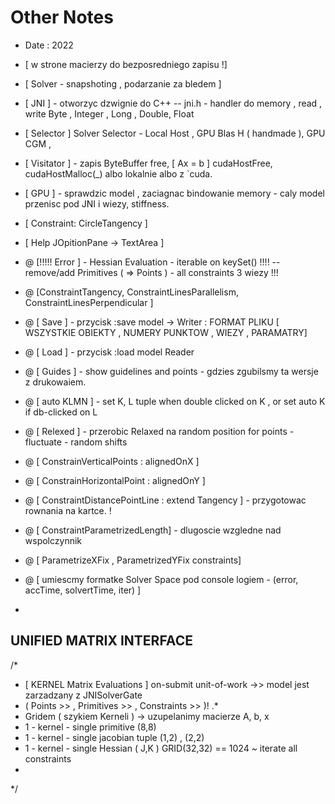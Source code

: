 # Other Notes

- Date : 2022


- [ w strone macierzy do bezposredniego zapisu !]
- [ Solver - snapshoting , podarzanie za bledem ]

- [ JNI ] - otworzyc dzwignie do C++  -- jni.h  - handler do memory , read , write Byte , Integer , Long , Double, Float
- [ Selector ] Solver Selector - Local Host , GPU Blas H ( handmade ), GPU CGM ,
- [ Visitator ] -  zapis ByteBuffer free, [ Ax = b ] cudaHostFree, cudaHostMalloc(_) albo lokalnie albo z `cuda.
- [  GPU ]  - sprawdzic model , zaciagnac bindowanie memory - caly model przenisc pod JNI i wiezy, stiffness.
- [ Constraint: CircleTangency ]
- [ Help JOpitionPane -> TextArea ]

- @ [!!!!! Error ] - Hessian Evaluation   -  iterable on keySet()  !!!! --   remove/add Primitives ( => Points ) - all constraints 3 wiezy !!!
- @ [ConstraintTangency, ConstraintLinesParallelism, ConstraintLinesPerpendicular ]
- @ [ Save ]   - przycisk :save model -> Writer : FORMAT PLIKU [ WSZYSTKIE OBIEKTY , NUMERY PUNKTOW , WIEZY , PARAMATRY]
- @ [ Load ]  -  przycisk :load model Reader
- @ [ Guides ] - show guidelines and  points  - gdzies zgubilsmy ta wersje z drukowaiem.
- @ [ auto KLMN  ]   - set K, L tuple when double clicked on K , or set auto K if db-clicked on L
- @ [ Relexed ] - przerobic Relaxed na random position for points - fluctuate - random shifts
- @ [ ConstrainVerticalPoints   : alignedOnX ]
- @ [ ConstrainHorizontalPoint : alignedOnY ]
- @ [ ConstraintDistancePointLine : extend Tangency ] - przygotowac rownania na kartce. !
- @ [ ConstraintParametrizedLength] - dlugoscie wzgledne nad wspolczynnik
- @ [ ParametrizeXFix , ParametrizedYFix constraints]
- @ [ umiescmy formatke  Solver Space pod console logiem - (error, accTime, solvertTime, iter) ]
-

## UNIFIED MATRIX INTERFACE
/*
* [  KERNEL Matrix Evaluations ] on-submit unit-of-work ->> model jest  zarzadzany  z  JNISolverGate
* ( Points >> , Primitives >> , Constraints >> )! .*
* Gridem ( szykiem Kerneli ) -> uzupelanimy macierze A, b, x
* 1 - kernel - single primitive (8,8)
* 1 - kernel - single jacobian tuple (1,2) , (2,2)
* 1 - kernel - single Hessian ( J,K ) GRID(32,32) == 1024  ~ iterate all constraints
*
*/